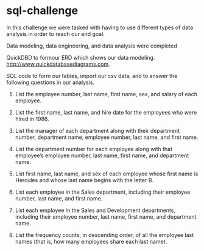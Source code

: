 # sql-challenge

In this challenge we were tasked with having to use different types of data analysis in order to reach our end goal. 

Data modeling, data engineering, and data analysis were completed


QuickDBD to formour ERD which shows our data modeling. 
http://www.quickdatabasediagrams.com.

SQL code to form our tables, import our csv data, and to answer the following questions in our analysis. 

1. List the employee number, last name, first name, sex, and salary of each employee.

2. List the first name, last name, and hire date for the employees who were hired in 1986.

3. List the manager of each department along with their department number, department name, employee number, last name, and first name.

4. List the department number for each employee along with that employee’s employee number, last name, first name, and department name.

5. List first name, last name, and sex of each employee whose first name is Hercules and whose last name begins with the letter B.

6. List each employee in the Sales department, including their employee number, last name, and first name.

7. List each employee in the Sales and Development departments, including their employee number, last name, first name, and department name.

8. List the frequency counts, in descending order, of all the employee last names (that is, how many employees share each last name).


